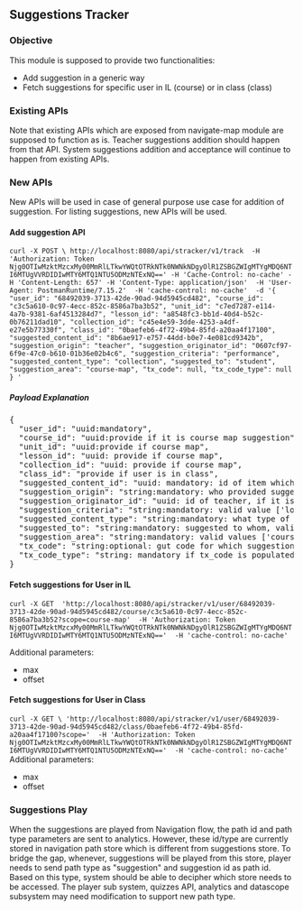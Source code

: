 ## Suggestions Tracker

### Objective
This module is supposed to provide two functionalities:

- Add suggestion in a generic way
- Fetch suggestions for specific user in IL (course) or in class (class)

### Existing APIs

Note that existing APIs which are exposed from navigate-map module are supposed to function as is.
Teacher suggestions addition should happen from that API. System suggestions addition and acceptance
will continue to happen from existing APIs.

### New APIs

New APIs will be used in case of general purpose use case for addition of suggestion. For listing
suggestions, new APIs will be used.

#### Add suggestion API
`
curl -X POST \
  http://localhost:8080/api/stracker/v1/track 
  -H 'Authorization: Token Njg0OTIwMzktMzcxMy00MmRlLTkwYWQtOTRkNTk0NWNkNDgyOlR1ZSBGZWIgMTYgMDQ6NTI6MTUgVVRDIDIwMTY6MTQ1NTU5ODMzNTExNQ=='
  -H 'Cache-Control: no-cache'
  -H 'Content-Length: 657'
  -H 'Content-Type: application/json' 
  -H 'User-Agent: PostmanRuntime/7.15.2' 
  -H 'cache-control: no-cache' 
  -d '{
  "user_id": "68492039-3713-42de-90ad-94d5945cd482",
  "course_id": "c3c5a610-0c97-4ecc-852c-8586a7ba3b52",
  "unit_id": "c7ed7287-e114-4a7b-9381-6af4513284d7",
  "lesson_id": "a8548fc3-bb1d-40d4-b52c-0b76211dad10",
  "collection_id": "c45e4e59-3dde-4253-a4df-e27e5b77330f",
  "class_id": "0baefeb6-4f72-49b4-85fd-a20aa4f17100",
  "suggested_content_id": "8b6ae917-e757-44dd-b0e7-4e081cd9342b",
  "suggestion_origin": "teacher",
  "suggestion_originator_id": "0607cf97-6f9e-47c0-b610-01b36e02b4c6",
  "suggestion_criteria": "performance",
  "suggested_content_type": "collection",
  "suggested_to": "student",
  "suggestion_area": "course-map",
  "tx_code": null,
  "tx_code_type": null
}
'
`

##### Payload Explanation

<pre>
{
  "user_id": "uuid:mandatory",
  "course_id": "uuid:provide if it is course map suggestion",
  "unit_id": "uuid:provide if course map",
  "lesson_id": "uuid: provide if course map",
  "collection_id": "uuid: provide if course map",
  "class_id": "provide if user is in class",
  "suggested_content_id": "uuid: mandatory: id of item which is suggested",
  "suggestion_origin": "string:mandatory: who provided suggestion, valid value ['system'::text, 'teacher'::text]",
  "suggestion_originator_id": "uuid: id of teacher, if it is teacher provided suggestion",
  "suggestion_criteria": "string:mandatory: valid value ['location'::text, 'performance'::text]",
  "suggested_content_type": "string:mandatory: what type of suggestion is given",
  "suggested_to": "string:mandatory: suggested to whom, valid values ['student'::text, 'teacher'::text]",
  "suggestion_area": "string:mandatory: valid values ['course-map'::text, 'class-activity'::text, 'proficiency'::text]",
  "tx_code": "string:optional: gut code for which suggestion is given",
  "tx_code_type": "string: mandatory if tx_code is populated: valid values ['competency'::text, 'micro-competency'::text, 'alt-concept'::text]"
}
</pre>

#### Fetch suggestions for User in IL 

`
curl -X GET 
  'http://localhost:8080/api/stracker/v1/user/68492039-3713-42de-90ad-94d5945cd482/course/c3c5a610-0c97-4ecc-852c-8586a7ba3b52?scope=course-map' 
  -H 'Authorization: Token Njg0OTIwMzktMzcxMy00MmRlLTkwYWQtOTRkNTk0NWNkNDgyOlR1ZSBGZWIgMTYgMDQ6NTI6MTUgVVRDIDIwMTY6MTQ1NTU5ODMzNTExNQ==' 
  -H 'cache-control: no-cache'
`

Additional parameters:
- max
- offset

#### Fetch suggestions for User in Class

`
curl -X GET \
  'http://localhost:8080/api/stracker/v1/user/68492039-3713-42de-90ad-94d5945cd482/class/0baefeb6-4f72-49b4-85fd-a20aa4f17100?scope=' 
  -H 'Authorization: Token Njg0OTIwMzktMzcxMy00MmRlLTkwYWQtOTRkNTk0NWNkNDgyOlR1ZSBGZWIgMTYgMDQ6NTI6MTUgVVRDIDIwMTY6MTQ1NTU5ODMzNTExNQ==' 
  -H 'cache-control: no-cache'
  `
Additional parameters:
- max
- offset

### Suggestions Play

When the suggestions are played from Navigation flow, the path id and path type parameters are sent to analytics.
However, these id/type are currently stored in navigation path store which is different from suggestions store.
To bridge the gap, whenever, suggestions will be played from this store, player needs to send path type as "suggestion"
and suggestion id as path id. Based on this type, system should be able to decipher which store needs to be accessed.
The player sub system, quizzes API, analytics and datascope subsystem may need modification to support new path type.
